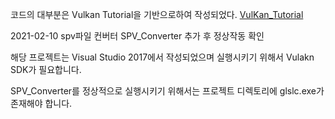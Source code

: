 코드의 대부분은 Vulkan Tutorial을 기반으로하여 작성되었다.
[VulKan_Tutorial](https://vulkan-tutorial.com/, "link")

2021-02-10 spv파일 컨버터 SPV_Converter 추가 후 정상작동 확인


해당 프로젝트는 Visual Studio 2017에서 작성되었으며 실행시키기 위해서 Vulakn SDK가 필요합니다.


SPV_Converter를 정상적으로 실행시키기 위해서는 프로젝트 디렉토리에 glslc.exe가 존재해야 합니다.
